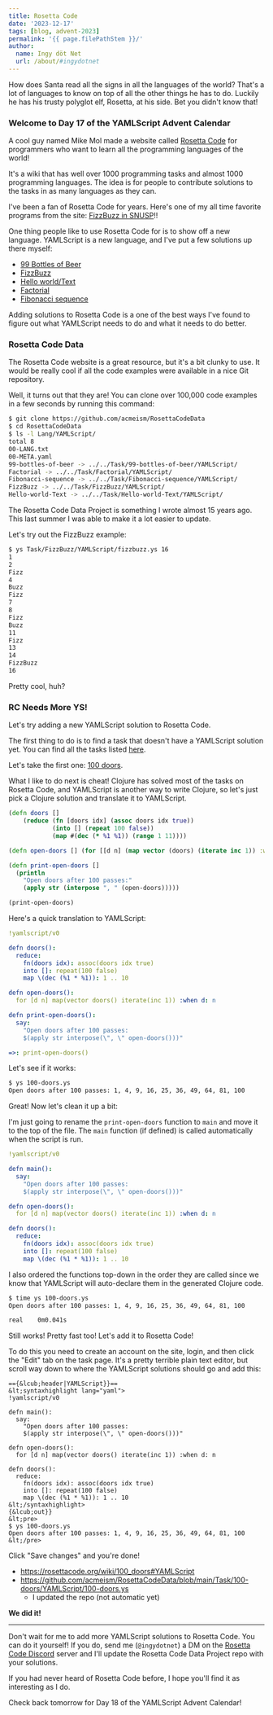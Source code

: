 ```yaml
---
title: Rosetta Code
date: '2023-12-17'
tags: [blog, advent-2023]
permalink: '{{ page.filePathStem }}/'
author:
  name: Ingy döt Net
  url: /about/#ingydotnet
---
```


How does Santa read all the signs in all the languages of the world?
That's a lot of languages to know on top of all the other things he has to do.
Luckily he has his trusty polyglot elf, Rosetta, at his side.
Bet you didn't know that!


### Welcome to Day 17 of the YAMLScript Advent Calendar

A cool guy named Mike Mol made a website called [Rosetta Code](
https://rosettacode.org/wiki/Rosetta_Code) for programmers who want to
learn all the programming languages of the world!

It's a wiki that has well over 1000 programming tasks and almost 1000
programming languages.
The idea is for people to contribute solutions to the tasks in as many
languages as they can.

I've been a fan of Rosetta Code for years.
Here's one of my all time favorite programs from the site:
[FizzBuzz in SNUSP](
https://rosettacode.org/wiki/FizzBuzz/EsoLang#SNUSP)!!

One thing people like to use Rosetta Code for is to show off a new language.
YAMLScript is a new language, and I've put a few solutions up there myself:

* [99 Bottles of Beer](
  https://rosettacode.org/wiki/99_Bottles_of_Beer#YAMLScript)
* [FizzBuzz](
  https://rosettacode.org/wiki/FizzBuzz#YAMLScript)
* [Hello world/Text](
  https://rosettacode.org/wiki/Hello_world/Text#YAMLScript)
* [Factorial](
  https://rosettacode.org/wiki/Factorial#YAMLScript)
* [Fibonacci sequence](
  https://rosettacode.org/wiki/Fibonacci_sequence#YAMLScript)

Adding solutions to Rosetta Code is a one of the best ways I've found to figure
out what YAMLScript needs to do and what it needs to do better.


### Rosetta Code Data

The Rosetta Code website is a great resource, but it's a bit clunky to use.
It would be really cool if all the code examples were available in a nice
Git repository.

Well, it turns out that they are!
You can clone over 100,000 code examples in a few seconds by running this
command:

```bash
$ git clone https://github.com/acmeism/RosettaCodeData
$ cd RosettaCodeData
$ ls -l Lang/YAMLScript/
total 8
00-LANG.txt
00-META.yaml
99-bottles-of-beer -> ../../Task/99-bottles-of-beer/YAMLScript/
Factorial -> ../../Task/Factorial/YAMLScript/
Fibonacci-sequence -> ../../Task/Fibonacci-sequence/YAMLScript/
FizzBuzz -> ../../Task/FizzBuzz/YAMLScript/
Hello-world-Text -> ../../Task/Hello-world-Text/YAMLScript/
```

The Rosetta Code Data Project is something I wrote almost 15 years ago.
This last summer I was able to make it a lot easier to update.

Let's try out the FizzBuzz example:

```bash
$ ys Task/FizzBuzz/YAMLScript/fizzbuzz.ys 16
1
2
Fizz
4
Buzz
Fizz
7
8
Fizz
Buzz
11
Fizz
13
14
FizzBuzz
16
```

Pretty cool, huh?


### RC Needs More YS!

Let's try adding a new YAMLScript solution to Rosetta Code.

The first thing to do is to find a task that doesn't have a YAMLScript solution
yet.
You can find all the tasks listed [here](
https://rosettacode.org/wiki/Category:Programming_Tasks).

Let's take the first one: [100 doors](
https://rosettacode.org/wiki/100_doors).

What I like to do next is cheat!
Clojure has solved most of the tasks on Rosetta Code, and YAMLScript is another
way to write Clojure, so let's just pick a Clojure solution and translate it to
YAMLScript.

```clojure
(defn doors []
	(reduce (fn [doors idx] (assoc doors idx true))
	        (into [] (repeat 100 false))
	        (map #(dec (* %1 %1)) (range 1 11))))

(defn open-doors [] (for [[d n] (map vector (doors) (iterate inc 1)) :when d] n))

(defn print-open-doors []
  (println
    "Open doors after 100 passes:"
    (apply str (interpose ", " (open-doors)))))

(print-open-doors)
```

Here's a quick translation to YAMLScript:

```yaml
!yamlscript/v0

defn doors():
  reduce:
    fn(doors idx): assoc(doors idx true)
    into []: repeat(100 false)
    map \(dec (%1 * %1)): 1 .. 10

defn open-doors():
  for [d n] map(vector doors() iterate(inc 1)) :when d: n

defn print-open-doors():
  say:
    "Open doors after 100 passes:
    $(apply str interpose(\", \" open-doors()))"

=>: print-open-doors()
```

Let's see if it works:

```bash
$ ys 100-doors.ys
Open doors after 100 passes: 1, 4, 9, 16, 25, 36, 49, 64, 81, 100
```

Great! Now let's clean it up a bit:

I'm just going to rename the `print-open-doors` function to `main` and move it
to the top of the file.
The `main` function (if defined) is called automatically when the script is run.

```yaml
!yamlscript/v0

defn main():
  say:
    "Open doors after 100 passes:
    $(apply str interpose(\", \" open-doors()))"

defn open-doors():
  for [d n] map(vector doors() iterate(inc 1)) :when d: n

defn doors():
  reduce:
    fn(doors idx): assoc(doors idx true)
    into []: repeat(100 false)
    map \(dec (%1 * %1)): 1 .. 10
```

I also ordered the functions top-down in the order they are called since we know
that YAMLScript will auto-declare them in the generated Clojure code.

```bash
$ time ys 100-doors.ys
Open doors after 100 passes: 1, 4, 9, 16, 25, 36, 49, 64, 81, 100

real    0m0.041s
```

Still works!
Pretty fast too!
Let's add it to Rosetta Code!

To do this you need to create an account on the site, login, and then click the
"Edit" tab on the task page.
It's a pretty terrible plain text editor, but scroll way down to where
the YAMLScript solutions should go and add this:

```text
=={&lcub;header|YAMLScript}}==
&lt;syntaxhighlight lang="yaml">
!yamlscript/v0

defn main():
  say:
    "Open doors after 100 passes:
    $(apply str interpose(\", \" open-doors()))"

defn open-doors():
  for [d n] map(vector doors() iterate(inc 1)) :when d: n

defn doors():
  reduce:
    fn(doors idx): assoc(doors idx true)
    into []: repeat(100 false)
    map \(dec (%1 * %1)): 1 .. 10
&lt;/syntaxhighlight>
{&lcub;out}}
&lt;pre>
$ ys 100-doors.ys
Open doors after 100 passes: 1, 4, 9, 16, 25, 36, 49, 64, 81, 100
&lt;/pre>
```

Click "Save changes" and you're done!

* <https://rosettacode.org/wiki/100_doors#YAMLScript>
* <https://github.com/acmeism/RosettaCodeData/blob/main/Task/100-doors/YAMLScript/100-doors.ys>
  * I updated the repo (not automatic yet)

**We did it!**

----

Don't wait for me to add more YAMLScript solutions to Rosetta Code.
You can do it yourself!
If you do, send me (`@ingydotnet`) a DM on the [Rosetta Code Discord](
https://discord.com/channels/1011262808001880065/) server and I'll update the
Rosetta Code Data Project repo with your solutions.

If you had never heard of Rosetta Code before, I hope you'll find it as
interesting as I do.

Check back tomorrow for Day 18 of the YAMLScript Advent Calendar!
